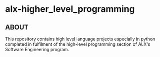 # alx-higher_level_programming

## ABOUT

This repository contains high level language projects especially in python completed in fulfilment of the high-level programming section of ALX's Software Engineering program.